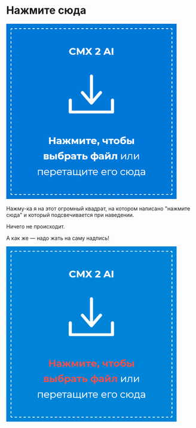 # Нажмите сюда

![](/public/post-img/upload-area.png)

Нажму-ка я на этот огромный квадрат, на котором написано "нажмите сюда" и который подсвечивается при наведении.

Ничего не происходит.

А как же — надо жать на саму надпись!

![](/public/post-img/upload-area-hover.png)
